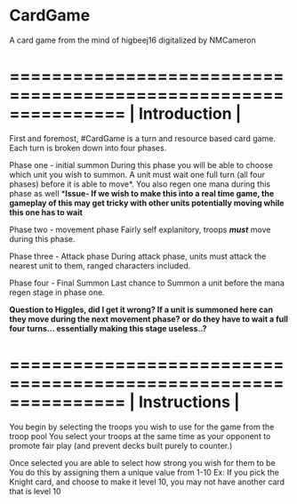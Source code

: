 # CardGame
A card game from the mind of higbeej16 digitalized by NMCameron

===============================================================
|                          Introduction                       |
===============================================================
First and foremost, #CardGame is a turn and resource based card game.
Each turn is broken down into four phases.

Phase one - initial summon
    During this phase you will be able to choose which unit you wish to summon. A unit must wait one full turn (all four phases) before it is able to move*.
    You also regen one mana during this phase as well
    ***Issue- If we wish to make this into a real time game, the gameplay of this may get tricky with other units potentially moving while this one has to wait**

Phase two - movement phase
    Fairly self explanitory, troops ***must*** move during this phase.

Phase three - Attack phase
    During attack phase, units must attack the nearest unit to them, ranged characters included.

Phase four - Final Summon
    Last chance to Summon a unit before the mana regen stage in phase one.

**Question to Higgles, did I get it wrong? If a unit is summoned here can they move during the next movement phase? or do they have to wait a full four turns... essentially making this stage useless..?**





===============================================================
|                          Instructions                       |
===============================================================
You begin by selecting the troops you wish to use for the game from the troop pool
    You select your troops at the same time as your opponent to promote fair play (and prevent decks built purely to counter.)

Once selected you are able to select how strong you wish for them to be
    You do this by assigning them a unique value from 1-10 
    Ex: If you pick the Knight card, and choose to make it level 10, you may not have another card that is level 10
